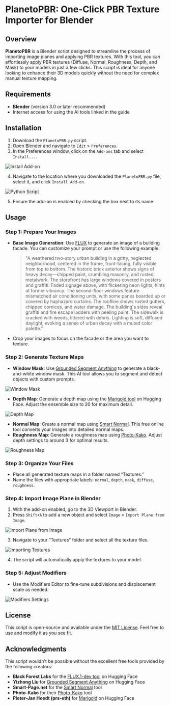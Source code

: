 # PlanetoPBR: One-Click PBR Texture Importer for Blender

## Overview

**PlanetoPBR** is a Blender script designed to streamline the process of importing image planes and applying PBR textures. With this tool, you can effortlessly apply PBR textures (Diffuse, Normal, Roughness, Depth, and Mask) to your models in just a few clicks. This script is ideal for anyone looking to enhance their 3D models quickly without the need for complex manual texture mapping.

## Requirements

- **Blender** (version 3.0 or later recommended)
- Internet access for using the AI tools linked in the guide

## Installation

1. Download the `PlanetoPBR.py` script.
2. Open Blender and navigate to `Edit` > `Preferences`.
3. In the Preferences window, click on the `Add-ons` tab and select `Install...`.

![Install Add-on](Screenshots/install.png)

4. Navigate to the location where you downloaded the `PlanetoPBR.py` file, select it, and click `Install Add-on`.

![Python Script](Screenshots/py.png)

5. Ensure the add-on is enabled by checking the box next to its name.

## Usage

### Step 1: Prepare Your Images
- **Base Image Generation**: Use [FLUX](https://huggingface.co/spaces/black-forest-labs/FLUX.1-dev) to generate an image of a building facade. You can customize your prompt or use the following example:

  > "A weathered two-story urban building in a gritty, neglected neighborhood, centered in the frame, front-facing, fully visible from top to bottom. The historic brick exterior shows signs of heavy decay—chipped paint, crumbling masonry, and rusted metalwork. The storefront has large windows covered in posters and graffiti. Faded signage above, with flickering neon lights, hints at former vibrancy. The second-floor windows feature mismatched air conditioning units, with some panes boarded up or covered by haphazard curtains. The roofline shows rusted gutters, chipped cornices, and water damage. The building's sides reveal graffiti and fire escape ladders with peeling paint. The sidewalk is cracked with weeds, littered with debris. Lighting is soft, diffused daylight, evoking a sense of urban decay with a muted color palette."

- Crop your images to focus on the facade or the area you want to texture.

### Step 2: Generate Texture Maps
- **Window Mask**: Use [Grounded Segment Anything](https://huggingface.co/spaces/yizhangliu/Grounded-Segment-Anything) to generate a black-and-white window mask. This AI tool allows you to segment and detect objects with custom prompts.

![Window Mask](Screenshots/segment.png)

- **Depth Map**: Generate a depth map using the [Marigold tool](https://huggingface.co/spaces/prs-eth/marigold) on Hugging Face. Adjust the ensemble size to 20 for maximum detail.

![Depth Map](Screenshots/marigold.png)

- **Normal Map**: Create a normal map using [Smart Normal](https://www.smart-page.net/smartnormal/). This free online tool converts your images into detailed normal maps.
- **Roughness Map**: Generate a roughness map using [Photo-Kako](https://www.photo-kako.com/en/hpf/). Adjust depth settings to around 3 for optimal results.

![Roughness Map](Screenshots/roughness.png)

### Step 3: Organize Your Files
- Place all generated texture maps in a folder named “Textures.”
- Name the files with appropriate labels: `normal`, `depth`, `mask`, `diffuse`, `roughness`.

### Step 4: Import Image Plane in Blender
1. With the add-on enabled, go to the 3D Viewport in Blender.
2. Press `Shift+A` to add a new object and select `Image` > `Import Plane from Image`.

![Import Plane from Image](Screenshots/import.png)

3. Navigate to your “Textures” folder and select all the texture files.

![Importing Textures](Screenshots/importtextures.png)

4. The script will automatically apply the textures to your model.

### Step 5: Adjust Modifiers
- Use the Modifiers Editor to fine-tune subdivisions and displacement scale as needed.

![Modifiers Settings](Screenshots/modifiers.png)

## License

This script is open-source and available under the [MIT License](https://opensource.org/licenses/MIT). Feel free to use and modify it as you see fit.

## Acknowledgments

This script wouldn't be possible without the excellent free tools provided by the following creators:

- **Black Forest Labs** for the [FLUX.1-dev tool](https://huggingface.co/spaces/black-forest-labs/FLUX.1-dev) on Hugging Face
- **Yizhong Liu** for [Grounded Segment Anything](https://huggingface.co/spaces/yizhangliu/Grounded-Segment-Anything) on Hugging Face
- **Smart-Page.net** for the [Smart Normal](https://www.smart-page.net/smartnormal/) tool
- **Photo-Kako** for their [Photo-Kako](https://www.photo-kako.com/en/hpf/) tool
- **Pieter-Jan Hoedt (prs-eth)** for [Marigold](https://huggingface.co/spaces/prs-eth/marigold) on Hugging Face
